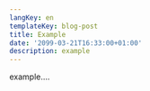 ```yaml
---
langKey: en
templateKey: blog-post
title: Example
date: '2099-03-21T16:33:00+01:00'
description: example
---
```

example....
